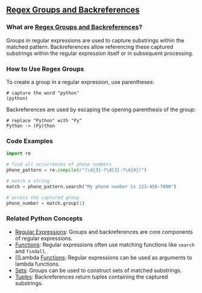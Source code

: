 ## [Regex Groups and Backreferences](./../Regex-Groups-and-Backreferences/)

### What are [Regex Groups and Backreferences](./../Regex-Groups-and-Backreferences/)?
Groups in regular expressions are used to capture substrings within the matched pattern. Backreferences allow referencing these captured substrings within the regular expression itself or in subsequent processing.

### How to Use Regex Groups
To create a group in a regular expression, use parentheses:

```
# capture the word "python"
(python)
```

Backreferences are used by escaping the opening parenthesis of the group:

```
# replace "Python" with "Py"
Python -> (Py)thon
```

### Code Examples
```python
import re

# find all occurrences of phone numbers
phone_pattern = re.compile(r"(\d{3}-?\d{3}-?\d{4})")

# match a string
match = phone_pattern.search("My phone number is 123-456-7890")

# access the captured group
phone_number = match.group(1)
```

### Related Python Concepts

- [Regular Expressions](./../Regular-Expressions/): Groups and backreferences are core components of regular expressions.
- [Functions](./../Functions/): Regular expressions often use matching functions like `search` and `findall`.
- [[Lambda [Functions](./../Functions/): Regular expressions can be used as arguments to lambda functions.
- [Sets](./../Sets/): Groups can be used to construct sets of matched substrings.
- [Tuples](./../Tuples/): Backreferences return tuples containing the captured substrings.